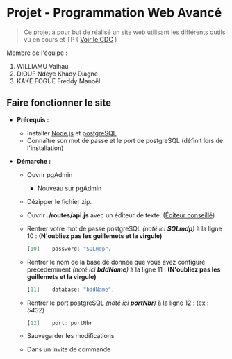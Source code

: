 # Projet - Programmation Web Avancé

> Ce projet à pour but de réalisé un site web utilisant les différents outils vu en cours et TP ( [Voir le CDC](https://docs.google.com/document/d/1VhO3QO_8a0t3_-tG39zs7HO62An1NaNUpjT2xRqNvHg/edit) )

Membre de l'équipe :
  
  1. WILLIAMU Vaihau
  2. DIOUF Ndèye Khady Diagne
  3. KAKE FOGUE Freddy Manoël

## Faire fonctionner le site

* **Prérequis :**
  * Installer [Node.js](https://nodejs.org/fr/download/) et [postgreSQL](https://www.postgresql.org/download/)
  * Connaître son mot de passe et le port de postgreSQL (définit lors de l'installation)

* **Démarche :**
  * Ouvrir pgAdmin
    * Nouveau sur pgAdmin
  * Dézipper le fichier zip.
  * Ouvrir **./routes/api.js** avec un éditeur de texte. ([Éditeur conseillé](https://code.visualstudio.com/download))
  * Rentrer votre mot de passe postgreSQL *(noté ici **SQLmdp**)* à la ligne 10 : **(N'oubliez pas les guillemets et la virgule)**
  
    ```javascript
    [10]    password: "SQLmdp",
    ```
  
  * Rentrer le nom de la base de donnée que vous avez configuré précédemment *(noté ici **bddName**)* à la ligne 11 : **(N'oubliez pas les guillemets et la virgule)**

    ```javascript
    [11]    database: "bddName",
    ```

  * Rentrer le port postgreSQL *(noté ici **portNbr**)* à la ligne 12 : (ex : *5432*)

    ```javascript
    [12]    port: portNbr
    ```

  * Sauvegarder les modifications
  * Dans un invite de commande
